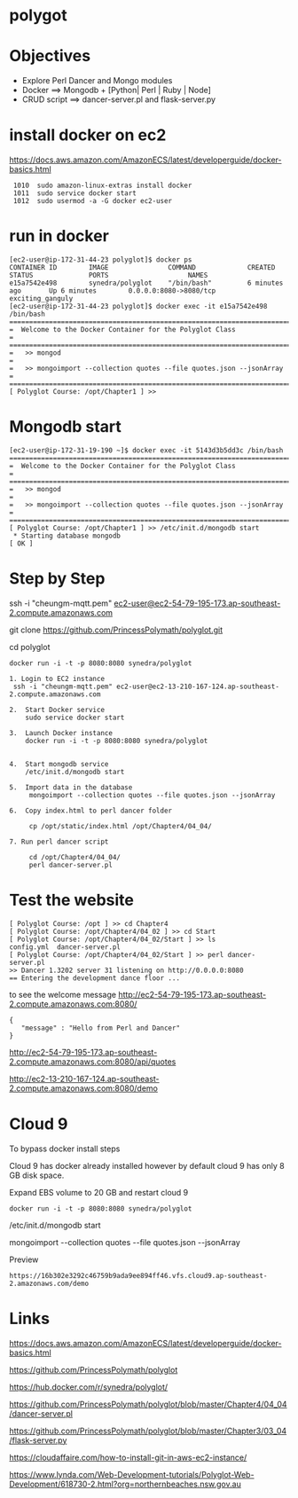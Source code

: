 # polygot

# Objectives
- Explore Perl Dancer and Mongo modules
- Docker ==>  Mongodb +  [Python| Perl | Ruby | Node]
- CRUD script ==> dancer-server.pl  and flask-server.py


# install docker on ec2

https://docs.aws.amazon.com/AmazonECS/latest/developerguide/docker-basics.html

```
 1010  sudo amazon-linux-extras install docker
 1011  sudo service docker start
 1012  sudo usermod -a -G docker ec2-user
```

# run in docker
```
[ec2-user@ip-172-31-44-23 polyglot]$ docker ps
CONTAINER ID        IMAGE               COMMAND             CREATED             STATUS              PORTS                    NAMES
e15a7542e498        synedra/polyglot    "/bin/bash"         6 minutes ago       Up 6 minutes        0.0.0.0:8080->8080/tcp   exciting_ganguly
[ec2-user@ip-172-31-44-23 polyglot]$ docker exec -it e15a7542e498 /bin/bash
===========================================================================================
=  Welcome to the Docker Container for the Polyglot Class                                 =
===========================================================================================
=   >> mongod                                                                             =
=   >> mongoimport --collection quotes --file quotes.json --jsonArray                     =
===========================================================================================
[ Polyglot Course: /opt/Chapter1 ] >>

```

# Mongodb start

```
[ec2-user@ip-172-31-19-190 ~]$ docker exec -it 5143d3b5dd3c /bin/bash
===========================================================================================
=  Welcome to the Docker Container for the Polyglot Class                                 =
===========================================================================================
=   >> mongod                                                                             =
=   >> mongoimport --collection quotes --file quotes.json --jsonArray                     =
===========================================================================================
[ Polyglot Course: /opt/Chapter1 ] >> /etc/init.d/mongodb start
 * Starting database mongodb                                                                                            [ OK ]
```

# Step by Step

ssh -i "cheungm-mqtt.pem" ec2-user@ec2-54-79-195-173.ap-southeast-2.compute.amazonaws.com

git clone https://github.com/PrincessPolymath/polyglot.git

cd polyglot

`docker run -i -t -p 8080:8080 synedra/polyglot`

```
1. Login to EC2 instance
 ssh -i "cheungm-mqtt.pem" ec2-user@ec2-13-210-167-124.ap-southeast-2.compute.amazonaws.com

2.  Start Docker service
    sudo service docker start

3.  Launch Docker instance
    docker run -i -t -p 8080:8080 synedra/polyglot


4.  Start mongodb service
    /etc/init.d/mongodb start

5.  Import data in the database
     mongoimport --collection quotes --file quotes.json --jsonArray  

6.  Copy index.html to perl dancer folder

     cp /opt/static/index.html /opt/Chapter4/04_04/

7. Run perl dancer script

     cd /opt/Chapter4/04_04/
     perl dancer-server.pl

```   

# Test the website
```
[ Polyglot Course: /opt ] >> cd Chapter4
[ Polyglot Course: /opt/Chapter4/04_02 ] >> cd Start
[ Polyglot Course: /opt/Chapter4/04_02/Start ] >> ls
config.yml  dancer-server.pl
[ Polyglot Course: /opt/Chapter4/04_02/Start ] >> perl dancer-server.pl
>> Dancer 1.3202 server 31 listening on http://0.0.0.0:8080
== Entering the development dance floor ...
```

to see the welcome message
http://ec2-54-79-195-173.ap-southeast-2.compute.amazonaws.com:8080/

```
{
   "message" : "Hello from Perl and Dancer"
}
```
http://ec2-54-79-195-173.ap-southeast-2.compute.amazonaws.com:8080/api/quotes

http://ec2-13-210-167-124.ap-southeast-2.compute.amazonaws.com:8080/demo

# Cloud 9
To bypass docker install steps

Cloud 9 has docker already installed however by default cloud 9 has only 8 GB disk space.

Expand EBS volume to 20 GB and restart cloud 9

`docker run -i -t -p 8080:8080 synedra/polyglot`

/etc/init.d/mongodb start

mongoimport --collection quotes --file quotes.json --jsonArray    

Preview
```
https://16b302e3292c46759b9ada9ee894ff46.vfs.cloud9.ap-southeast-2.amazonaws.com/demo
```

# Links

https://docs.aws.amazon.com/AmazonECS/latest/developerguide/docker-basics.html

https://github.com/PrincessPolymath/polyglot

https://hub.docker.com/r/synedra/polyglot/

https://github.com/PrincessPolymath/polyglot/blob/master/Chapter4/04_04/dancer-server.pl

https://github.com/PrincessPolymath/polyglot/blob/master/Chapter3/03_04/flask-server.py

https://cloudaffaire.com/how-to-install-git-in-aws-ec2-instance/

https://www.lynda.com/Web-Development-tutorials/Polyglot-Web-Development/618730-2.html?org=northernbeaches.nsw.gov.au
